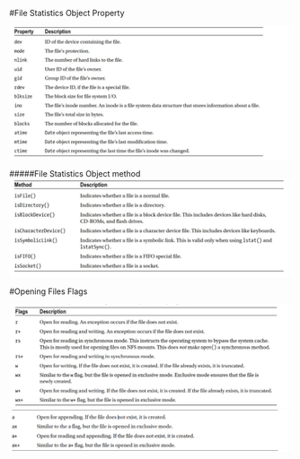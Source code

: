 #File Statistics Object Property

![File Statistics](FileStatistics.png)

#####File Statistics Object method
![File Statistics](statistics.methods.png)



#Opening Files Flags

![File Statistics](openfilesflag.png)
![File Statistics](openfilesflag2.png)


